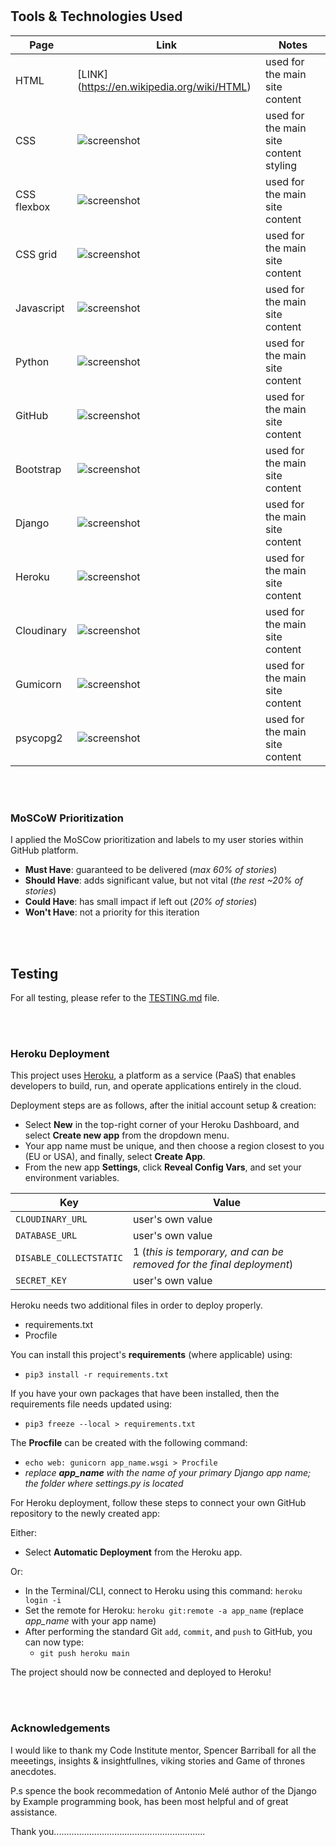 
<br>
<br>


## Tools & Technologies Used

| Page | Link | Notes |
| --- | --- | --- |
| HTML | [LINK] (https://en.wikipedia.org/wiki/HTML) | used for the main site content |
| CSS |![screenshot](https://en.wikipedia.org/wiki/CSS) | used for the main site content styling |
| CSS flexbox |![screenshot](https://www.w3schools.com/css/css3_flexbox.asp) | used for the main site content |
| CSS grid |![screenshot](https://www.w3schools.com/css/css_grid.asp) | used for the main site content |
| Javascript |![screenshot](https://www.javascript.com) | used for the main site content |
| Python |![screenshot](https://www.python.org) | used for the main site content |
| GitHub |![screenshot](https://github.com) | used for the main site content |
| Bootstrap |![screenshot](https://getbootstrap.com) | used for the main site content |
| Django |![screenshot](https://www.djangoproject.com) | used for the main site content |
| Heroku |![screenshot](https://www.heroku.com) | used for the main site content |
| Cloudinary |![screenshot](https://cloudinary.com) | used for the main site content |
| Gumicorn |![screenshot](https://gunicorn.org/) | used for the main site content |
| psycopg2 |![screenshot](https://pypi.org/project/psycopg2/) | used for the main site content |


<br>
<br>

### MoSCoW Prioritization

I applied the MoSCow prioritization and labels to my user stories within GitHub platform.

- **Must Have**: guaranteed to be delivered (*max 60% of stories*)
- **Should Have**: adds significant value, but not vital (*the rest ~20% of stories*)
- **Could Have**: has small impact if left out (*20% of stories*)
- **Won't Have**: not a priority for this iteration

<br>
<br>

## Testing

For all testing, please refer to the [TESTING.md](https://github.com/NigelFinegan5p/project4/blob/main/Testing.md) file.


<br>
<br>


### Heroku Deployment

This project uses [Heroku](https://www.heroku.com), a platform as a service (PaaS) that enables developers to build, run, and operate applications entirely in the cloud.

Deployment steps are as follows, after the initial account setup & creation:

- Select **New** in the top-right corner of your Heroku Dashboard, and select **Create new app** from the dropdown menu.
- Your app name must be unique, and then choose a region closest to you (EU or USA), and finally, select **Create App**.
- From the new app **Settings**, click **Reveal Config Vars**, and set your environment variables.

| Key | Value |
| --- | --- |
| `CLOUDINARY_URL` | user's own value |
| `DATABASE_URL` | user's own value |
| `DISABLE_COLLECTSTATIC` | 1 (*this is temporary, and can be removed for the final deployment*) |
| `SECRET_KEY` | user's own value |

Heroku needs two additional files in order to deploy properly.
- requirements.txt
- Procfile

You can install this project's **requirements** (where applicable) using:
- `pip3 install -r requirements.txt`

If you have your own packages that have been installed, then the requirements file needs updated using:
- `pip3 freeze --local > requirements.txt`

The **Procfile** can be created with the following command:
- `echo web: gunicorn app_name.wsgi > Procfile`
- *replace **app_name** with the name of your primary Django app name; the folder where settings.py is located*

For Heroku deployment, follow these steps to connect your own GitHub repository to the newly created app:

Either:
- Select **Automatic Deployment** from the Heroku app.

Or:
- In the Terminal/CLI, connect to Heroku using this command: `heroku login -i`
- Set the remote for Heroku: `heroku git:remote -a app_name` (replace *app_name* with your app name)
- After performing the standard Git `add`, `commit`, and `push` to GitHub, you can now type:
	- `git push heroku main`

The project should now be connected and deployed to Heroku!

<br>
<br>


### Acknowledgements

I would like to thank my Code Institute mentor, Spencer Barriball for all the meeetings, insights & insightfullnes, viking stories and Game of thrones anecdotes.

P.s spence the book recommedation of Antonio Melé author of the Django by Example programming book, has been most helpful and of great assistance. 

Thank you............................................................

